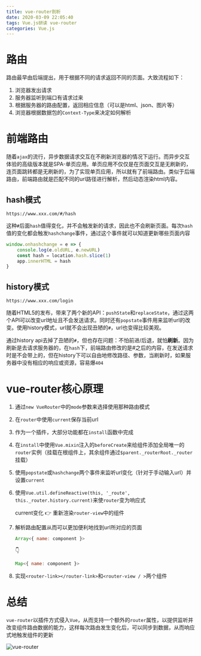 ```yaml
---
title: vue-router剖析
date: 2020-03-09 22:05:40
tags: Vue.js研读 vue-router
categories: Vue.js
---
```


# 路由

路由最早由后端提出，用于根据不同的请求返回不同的页面。大致流程如下：

1. 浏览器发出请求
2. 服务器监听到端口有请求过来
3. 根据服务器的路由配置，返回相应信息（可以是html、json、图片等）
4. 浏览器根据数据包的`Context-Type`来决定如何解析

# 前端路由

随着`ajax`的流行，异步数据请求交互在不刷新浏览器的情况下运行。而异步交互体验的高级版本就是SPA-单页应用。单页应用不仅仅是在页面交互是无刷新的，连页面跳转都是无刷新的，为了实现单页应用，所以就有了前端路由。类似于后端路由，前端路由就是匹配不同的url路径进行解析，然后动态渲染html内容。

## hash模式

`https://www.xxx.com/#/hash`

这种`#`后面`hash`值得变化，并不会触发新的请求，因此也不会刷新页面。每次`hash`值的变化都会触发`hashchange`事件，通过这个事件就可以知道更新哪些页面内容

```js
window.onhashchange = e => {
    console.log(e.oldURL, e.newURL)
    const hash = location.hash.slice(1)
    app.innerHTML = hash
}
```

## history模式

`https://www.xxx.com/login`

随着HTML5的发布，带来了两个新的API：`pushState`和`replaceState`，通过这两个API可以改变url地址且不会发送请求。同时还有`popstate`事件用来监听url的改变。使用history模式，url就不会出现丑陋的`#`，url也变得比较美观。

通过history api去掉了丑陋的`#`，但也存在问题：不怕前进/后退，就怕**刷新**。因为刷新是去请求服务器的，在`hash`下，前端路由修改的是#之后的内容，在发送请求时是不会带上的，但在history下可以自由地修改路径、参数，当刷新时，如果服务器中没有相应的响应或资源，容易爆`404`

# vue-router核心原理

1. 通过`new VueRouter`中的`mode`参数来选择使用那种路由模式

2. 在`router`中使用`current`保存当前url

3. 作为一个插件，大部分功能都在`install`函数中完成

4. 在`install`中使用`Vue.mixin`注入的`beforeCreate`来给组件添加全局唯一的`router`实例（挂载在根组件上，其余组件通过`$parent._routerRoot._router`挂载）

5. 使用`popstate`或`hashchange`两个事件来监听url变化（针对于手动输入url）并设置`current`

6. 使用`Vue.util.defineReactive(this, '_route', this._router.history.current)`来使`router`变为响应式

   current变化	👉	重新渲染`router-view`中的组件 

7. 解析路由配置从而可以更加便利地找到url所对应的页面

   ```js
   Array<{ name: component }>
   ```

   👇

   ```js
   Map<{ name: component }>
   ```

8. 实现`<router-link></router-link>`和`<router-view / >`两个组件

# 总结

`vue-router`以插件方式侵入`Vue`，从而支持一个额外的`router`属性，以提供监听并改变组件路由数据的能力，这样每次路由发生变化后，可以同步到数据，从而响应式地触发组件的更新

![vue-router](https://mrrsblog.oss-cn-shanghai.aliyuncs.com/vue-router.png)
